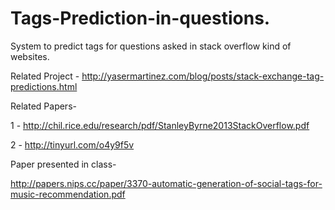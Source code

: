 # Tags-Prediction-in-questions.
System to predict tags for questions asked in stack overflow kind of websites.  

Related Project - 
http://yasermartinez.com/blog/posts/stack-exchange-tag-predictions.html

Related Papers- 

1 - http://chil.rice.edu/research/pdf/StanleyByrne2013StackOverflow.pdf

2 - http://tinyurl.com/o4y9f5v


Paper presented in class- 

http://papers.nips.cc/paper/3370-automatic-generation-of-social-tags-for-music-recommendation.pdf
